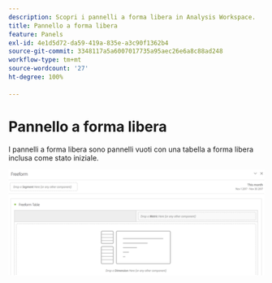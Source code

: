```yaml
---
description: Scopri i pannelli a forma libera in Analysis Workspace.
title: Pannello a forma libera
feature: Panels
exl-id: 4e1d5d72-da59-419a-835e-a3c90f1362b4
source-git-commit: 3348117a5a6007017735a95aec26e6a8c88ad248
workflow-type: tm+mt
source-wordcount: '27'
ht-degree: 100%

---
```


# Pannello a forma libera

I pannelli a forma libera sono pannelli vuoti con una tabella a forma libera inclusa come stato iniziale.

![](assets/freeform-panel.png)
